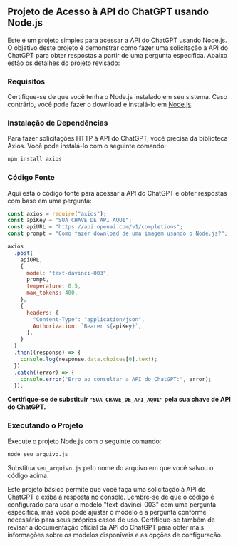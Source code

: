 ## Projeto de Acesso à API do ChatGPT usando Node.js

Este é um projeto simples para acessar a API do ChatGPT usando Node.js. O objetivo deste projeto é demonstrar como fazer uma solicitação à API do ChatGPT para obter respostas a partir de uma pergunta específica. Abaixo estão os detalhes do projeto revisado:

### Requisitos

Certifique-se de que você tenha o Node.js instalado em seu sistema. Caso contrário, você pode fazer o download e instalá-lo em [Node.js](https://nodejs.org/).

### Instalação de Dependências

Para fazer solicitações HTTP à API do ChatGPT, você precisa da biblioteca Axios. Você pode instalá-lo com o seguinte comando:

```bash
npm install axios
```

### Código Fonte

Aqui está o código fonte para acessar a API do ChatGPT e obter respostas com base em uma pergunta:

```javascript
const axios = require("axios");
const apiKey = "SUA_CHAVE_DE_API_AQUI";
const apiURL = "https://api.openai.com/v1/completions";
const prompt = "Como fazer download de uma imagem usando o Node.js?";

axios
  .post(
    apiURL,
    {
      model: "text-davinci-003",
      prompt,
      temperature: 0.5,
      max_tokens: 400,
    },
    {
      headers: {
        "Content-Type": "application/json",
        Authorization: `Bearer ${apiKey}`,
      },
    }
  )
  .then((response) => {
    console.log(response.data.choices[0].text);
  })
  .catch((error) => {
    console.error("Erro ao consultar a API do ChatGPT:", error);
  });
```

**Certifique-se de substituir `"SUA_CHAVE_DE_API_AQUI"` pela sua chave de API do ChatGPT.**

### Executando o Projeto

Execute o projeto Node.js com o seguinte comando:

```bash
node seu_arquivo.js
```

Substitua `seu_arquivo.js` pelo nome do arquivo em que você salvou o código acima.

Este projeto básico permite que você faça uma solicitação à API do ChatGPT e exiba a resposta no console. Lembre-se de que o código é configurado para usar o modelo "text-davinci-003" com uma pergunta específica, mas você pode ajustar o modelo e a pergunta conforme necessário para seus próprios casos de uso. Certifique-se também de revisar a documentação oficial da API do ChatGPT para obter mais informações sobre os modelos disponíveis e as opções de configuração.